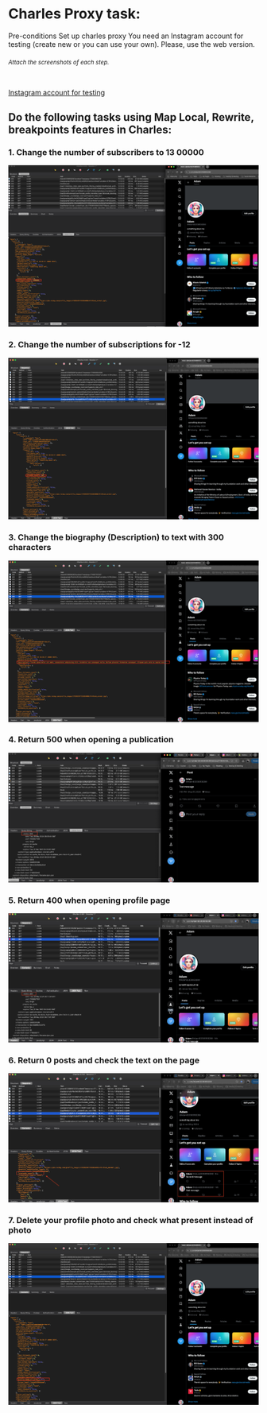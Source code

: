 # Charles Proxy task: 

Pre-conditions
Set up charles proxy
You need an Instagram account for testing (create new or you can use your own). Please, use the web version.

<sub>*Attach the screenshots of each step.*</sub>

<br>

[Instagram account for testing](https://www.instagram.com/adamceg/)

## Do the following tasks using Map Local, Rewrite, breakpoints features in Charles:

### 1. Change the number of subscribers to 13 00000

![Solution_1](img/Solution_1.png)

### 2. Change the number of subscriptions for -12

![Solution_2](img/Solution_2.png)

### 3. Change the biography (Description) to text with 300 characters

![Solution_3](img/Solution_3.png)

### 4. Return 500 when opening a publication

![Solution_4](img/Solution_4.png)

### 5. Return 400 when opening profile page

![Solution_5](img/Solution_5.png)

### 6. Return 0 posts and check the text on the page

![Solution_6](img/Solution_6.png)

### 7. Delete your profile photo and check what present instead of photo

![Solution_7](img/Solution_7.png)
